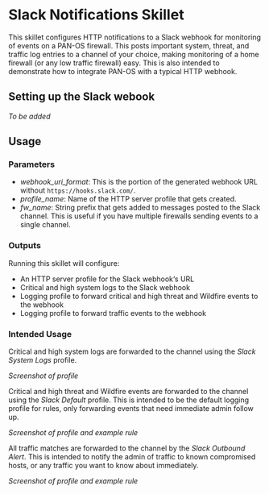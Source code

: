 # Slack Notifications Skillet

This skillet configures HTTP notifications to a Slack webhook for monitoring of events on a PAN-OS firewall.  This posts important 
system, threat, and traffic log entries to a channel of your choice, making monitoring of a home firewall (or any low traffic firewall) easy.  This is also intended to demonstrate how to integrate PAN-OS with a typical HTTP webhook. 

## Setting up the Slack webook

_To be added_

## Usage

### Parameters

- *webhook_uri_format*: This is the portion of the generated webhook URL without `https://hooks.slack.com/`.
- *profile_name*: Name of the HTTP server profile that gets created.
- *fw_name*: String prefix that gets added to messages posted to the Slack channel.  This is useful if you have multiple 
  firewalls sending events to a single channel.

### Outputs

Running this skillet will configure:

- An HTTP server profile for the Slack webhook‘s URL
- Critical and high system logs to the Slack webhook
- Logging profile to forward critical and high threat and Wildfire events to the webhook
- Logging profile to forward traffic events to the webhook

### Intended Usage

Critical and high system logs are forwarded to the channel using the *Slack System Logs* profile.

_Screenshot of profile_

Critical and high threat and Wildfire events are forwarded to the channel using the *Slack Default* profile.  This is intended to be the default logging profile for rules, only forwarding events that need immediate admin follow up.

_Screenshot of profile and example rule_

All traffic matches are forwarded to the channel by the *Slack Outbound Alert*.  This is intended to notify the admin of traffic to known compromised hosts, or any traffic you want to know about immediately.

_Screenshot of profile and example rule_